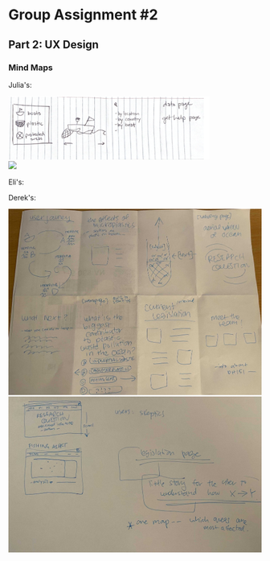 # Group Assignment #2

## Part 2: UX Design

### Mind Maps

Julia's:

<p>
  <img src="/Group%20Assignments/%232/julia1.png" width="400" /> </br>
  <img src="/Group%20Assignments/%232/julia2.png" width="400" /> 
</p>

Eli's:

Derek's: 
<p>
  <img src="/Group%20Assignments/%232/derek1.jpg" width="800" /> </br>
  <img src="/Group%20Assignments/%232/derek2.jpg" width="800" /> 
</p>
